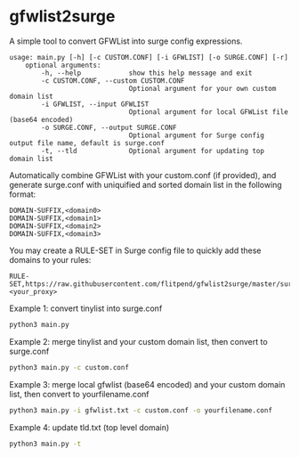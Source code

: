 # gfwlist2surge
A simple tool to convert GFWList into surge config expressions.

```
usage: main.py [-h] [-c CUSTOM.CONF] [-i GFWLIST] [-o SURGE.CONF] [-r]
    optional arguments:
        -h, --help            show this help message and exit
        -c CUSTOM.CONF, --custom CUSTOM.CONF
                              Optional argument for your own custom domain list
        -i GFWLIST, --input GFWLIST
                              Optional argument for local GFWList file (base64 encoded)
        -o SURGE.CONF, --output SURGE.CONF
                              Optional argument for Surge config output file name, default is surge.conf
        -t, --tld             Optional argument for updating top domain list
```

Automatically combine GFWList with your custom.conf (if provided), and generate surge.conf with uniquified and sorted domain list in the following format:

```
DOMAIN-SUFFIX,<domain0>
DOMAIN-SUFFIX,<domain1>
DOMAIN-SUFFIX,<domain2>
DOMAIN-SUFFIX,<domain3>
```

You may create a RULE-SET in Surge config file to quickly add these domains to your rules:

```
RULE-SET,https://raw.githubusercontent.com/flitpend/gfwlist2surge/master/surge.conf,<your_proxy>
```

Example 1: convert tinylist into surge.conf
```sh
python3 main.py 
```
Example 2: merge tinylist and your custom domain list, then convert to surge.conf
```sh
python3 main.py -c custom.conf
```
Example 3: merge local gfwlist (base64 encoded) and your custom domain list, then convert to yourfilename.conf
```sh
python3 main.py -i gfwlist.txt -c custom.conf -o yourfilename.conf
```
Example 4: update tld.txt (top level domain)
```sh
python3 main.py -t
```
